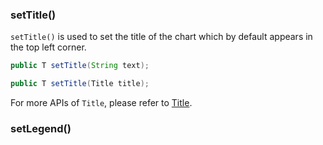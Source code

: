 ### setTitle()

`setTitle()` is used to set the title of the chart which by default appears in the top left corner.

```java
public T setTitle(String text);

public T setTitle(Title title);
```

For more APIs of `Title`, please refer to [Title](component-apis/title).

### setLegend()


